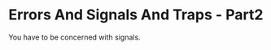 # Errors And Signals And Traps - Part2
You have to be concerned with signals.
<!--stackedit_data:
eyJoaXN0b3J5IjpbLTY3MTE0NjQ3MF19
-->